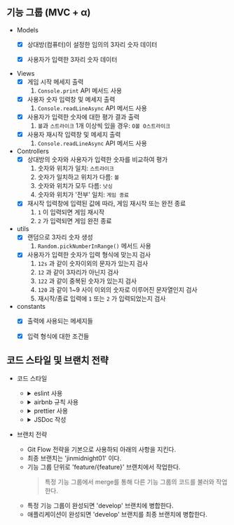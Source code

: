## 기능 그룹 (MVC + α)

* Models
    - [x] 상대방(컴퓨터)이 설정한 임의의 3자리 숫자 데이터
    - [x] 사용자가 입력한 3자리 숫자 데이터


* Views
    - [x] 게임 시작 메세지 출력
      1. `Console.print` API 메서드 사용
    - [x] 사용자 숫자 입력창 및 메세지 출력
      1. `Console.readLineAsync` API 메서드 사용
    - [x] 사용자가 입력한 숫자에 대한 평가 결과 출력
      1. `볼`과 `스트라이크` 1개 이상씩 있을 경우: `O볼 O스트라이크`
    - [x] 사용자 재시작 입력창 및 메세지 출력
      1. `Console.readLineAsync` API 메서드 사용


* Controllers
    - [x] 상대방의 숫자와 사용자가 입력한 숫자를 비교하여 평가
      1. 숫자와 위치가 일치: `스트라이크`
      2. 숫자가 일치하고 위치가 다름: `볼`
      3. 숫자와 위치가 모두 다름: `낫싱`
      4. 숫자와 위치가 '전부' 일치: `게임 종료`
    - [x] 재시작 입력창에 입력된 값에 따라, 게임 재시작 또는 완전 종료
      1. `1` 이 입력되면 게임 재시작
      2. `2` 가 입력되면 게임 완전 종료


* utils
    - [x] 랜덤으로 3자리 숫자 생성
      1. `Random.pickNumberInRange()` 메서드 사용
    - [x] 사용자가 입력한 숫자가 입력 형식에 맞는지 검사
      1. `12s` 과 같이 숫자이외의 문자가 있는지 검사
      2. `12` 과 같이 3자리가 아닌지 검사
      3. `122` 과 같이 중복된 숫자가 있는지 검사
      4. `120` 과 같이 1~9 사이 이외의 숫자로 이루어진 문자열인지 검사
      5. 재시작/종료 입력에 `1` 또는 `2` 가 입력되었는지 검사


* constants
    - [x] 출력에 사용되는 메세지들
    - [x] 입력 형식에 대한 조건들


## 코드 스타일 및 브랜치 전략
* 코드 스타일
    - <details>
      <summary>eslint 사용</summary>

      `npm install eslint --save-dev` 로 eslint를 설치한다.

      .eslintrc.json 파일을 생성하여 코드 스타일을 정의한다.
  </details>

    - <details>
      <summary>airbnb 규칙 사용</summary>

      `npx install-peerdeps --dev eslint-config-airbnb` 명령으로 설치한다.

      .eslintrc.json의 `"extends" : [...]` 에 `"airbnb"` 를 추가한다.
  </details>

    - <details>
      <summary>prettier 사용</summary>

      `npm install prettier --save-dev` 로 prettier를 설치한다.

      `npm install eslint-config-prettier eslint-plugin-prettier` 로 충돌을 방지한다.

      > `eslint-config-prettier`: prettier와 겹치는 eslint 룰을 비활성화한다.
      >
      > `eslint-plugin-prettier`: prettier에서 발생한 오류를 eslint 오류로 표시해준다.

      .eslintrc.json의 `"extends" : [...]` 에 `"plugin:prettier/recommended"` 를 추가한다.

      .prettierrc.json 파일을 생성한 후 prettier 규칙을 추가한다.
  </details>

    - <details>
      <summary>JSDoc 작성</summary>

      클래스, 함수, 변수의 문서화 및 타입을 명확히 하기 위해 JSDoc을 작성한다.

      ```js
      /**
       * 두 숫자의 합을 연산하는 함수
       * @param {number} a
       * @param {number} b
       * @returns {number}
       */
      function sum(a, b) {
        return a + b;
      }
      ```
  </details>


* 브랜치 전략
    - Git Flow 전략을 기본으로 사용하되 아래의 사항을 지킨다.
    - 최종 브랜치는 'jinmidnight01' 이다.
    - 기능 그룹 단위로 'feature/{feature}' 브랜치에서 작업한다. 
        > 특정 기능 그룹에서 merge를 통해 다른 기능 그룹의 코드를 불러와 작업한다. 
    - 특정 기능 그룹이 완성되면 'develop' 브랜치에 병합한다.
    - 애플리케이션이 완성되면 'develop' 브랜치를 최종 브랜치에 병합한다.
